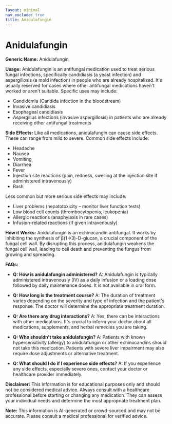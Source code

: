```yaml
---
layout: minimal
nav_exclude: true
title: Anidulafungin
---
```


# Anidulafungin

**Generic Name:** Anidulafungin

**Usage:** Anidulafungin is an antifungal medication used to treat serious fungal infections, specifically candidiasis (a yeast infection) and aspergillosis (a mold infection) in people who are already hospitalized.  It's usually reserved for cases where other antifungal medications haven't worked or aren't suitable.  Specific uses may include:

* Candidemia (Candida infection in the bloodstream)
* Invasive candidiasis
* Esophageal candidiasis
* Aspergillus infections (invasive aspergillosis) in patients who are already receiving other antifungal treatments

**Side Effects:**  Like all medications, anidulafungin can cause side effects.  These can range from mild to severe.  Common side effects include:

* Headache
* Nausea
* Vomiting
* Diarrhea
* Fever
* Injection site reactions (pain, redness, swelling at the injection site if administered intravenously)
* Rash

Less common but more serious side effects may include:

* Liver problems (hepatotoxicity – monitor liver function tests)
* Low blood cell counts (thrombocytopenia, leukopenia)
* Allergic reactions (anaphylaxis in rare cases)
* Infusion-related reactions (if given intravenously)


**How it Works:** Anidulafungin is an echinocandin antifungal.  It works by inhibiting the synthesis of β(1→3)-D-glucan, a crucial component of the fungal cell wall. By disrupting this process, anidulafungin weakens the fungal cell wall, leading to cell death and preventing the fungus from growing and spreading.


**FAQs:**

* **Q: How is anidulafungin administered?** A: Anidulafungin is typically administered intravenously (IV) as a daily infusion or a loading dose followed by daily maintenance doses.  It is not available in oral form.

* **Q: How long is the treatment course?** A: The duration of treatment varies depending on the severity and type of infection and the patient's response.  The doctor will determine the appropriate treatment duration.

* **Q: Are there any drug interactions?** A:  Yes, there can be interactions with other medications.  It's crucial to inform your doctor about all medications, supplements, and herbal remedies you are taking.

* **Q: Who shouldn't take anidulafungin?** A: Patients with known hypersensitivity (allergy) to anidulafungin or other echinocandins should not take this medication.  Patients with severe liver impairment may also require dose adjustments or alternative treatment.

* **Q: What should I do if I experience side effects?** A:  If you experience any side effects, especially severe ones, contact your doctor or healthcare provider immediately.


**Disclaimer:** This information is for educational purposes only and should not be considered medical advice.  Always consult with a healthcare professional before starting or changing any medication.  They can assess your individual needs and determine the most appropriate treatment plan.


**Note:** This information is AI-generated or crowd-sourced and may not be accurate. Please consult a medical professional for verified advice.